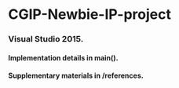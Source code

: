 # CGIP-Newbie-IP-project
### Visual Studio 2015.
#### Implementation details in main().
#### Supplementary materials in /references.